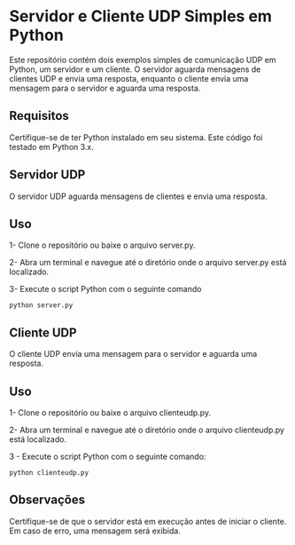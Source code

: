 # Servidor e Cliente UDP Simples em Python

Este repositório contém dois exemplos simples de comunicação UDP em Python, um servidor e um cliente. O servidor aguarda mensagens de clientes UDP e envia uma resposta, enquanto o cliente envia uma mensagem para o servidor e aguarda uma resposta.

## Requisitos

Certifique-se de ter Python instalado em seu sistema. Este código foi testado em Python 3.x.

## Servidor UDP

O servidor UDP aguarda mensagens de clientes e envia uma resposta.

## Uso

1- Clone o repositório ou baixe o arquivo server.py.

2- Abra um terminal e navegue até o diretório onde o arquivo server.py está localizado.

3- Execute o script Python com o seguinte comando
````
python server.py
````

## Cliente UDP

O cliente UDP envia uma mensagem para o servidor e aguarda uma resposta.

## Uso

1- Clone o repositório ou baixe o arquivo clienteudp.py.

2- Abra um terminal e navegue até o diretório onde o arquivo clienteudp.py está localizado.

3 - Execute o script Python com o seguinte comando:
````
python clienteudp.py
````

## Observações

Certifique-se de que o servidor está em execução antes de iniciar o cliente.
Em caso de erro, uma mensagem será exibida.
